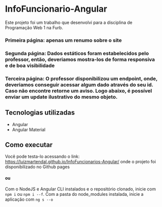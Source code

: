 # InfoFuncionario-Angular
 Este projeto foi um trabalho que desenvolvi para a disciplina de Programação Web 1 na Furb.

 ### Primeira página: apenas um renumo sobre o site
 ### Segunda página: Dados estáticos foram estabelecidos pelo professor, então, deveriamos mostra-los de forma responsiva e de boa visibilidade
 ### Terceira página: O professor disponibilizou um endpoint, onde, deveriamos conseguir acessar algum dado através do seu id. Caso não encontre retorne um aviso. Logo abaixo, é possível enviar um update ilustrativo do mesmo objeto.

## Tecnologias utilizadas
 - Angular
 - Angular Material
   
## Como executar
Você pode testa-lo acessando o link: https://luizmartendal.github.io/InfoFuncionarios-Angular/ onde o projeto foi disponibilizado no Github pages
#### ou
Com o NodeJS e Angular CLI instalados e o repositório clonado, inicie com ```npm i``` ou ```npm i --f```. Com a pasta do node_modules instalada, inicie a aplicação com ```ng s --o```
